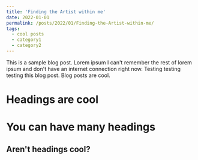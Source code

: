 ```yaml
---
title: 'Finding the Artist within me'
date: 2022-01-01
permalink: /posts/2022/01/Finding-the-Artist-within-me/
tags:
  - cool posts
  - category1
  - category2
---
```


This is a sample blog post. Lorem ipsum I can't remember the rest of lorem ipsum and don't have an internet connection right now. Testing testing testing this blog post. Blog posts are cool.

Headings are cool
======

You can have many headings
======

Aren't headings cool?
------
